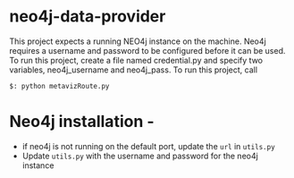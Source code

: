 # neo4j-data-provider

This project expects a running NEO4j instance on the machine.  Neo4j requires a username and password to be configured before it can be used.  To run this project, create a file named credential.py and specify two variables, neo4j_username and neo4j_pass.  To run this project, call 

`$: python metavizRoute.py`

# Neo4j installation - 

* if neo4j is not running on the default port, update the `url` in `utils.py`
* Update `utils.py` with the username and password for the neo4j instance
